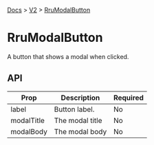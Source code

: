 [Docs](/) > [V2](/docs/v2/get-started) > [RruModalButton](/docs/v2/components/RruModalButton)

# RruModalButton

A button that shows a modal when clicked.

## API

| Prop       | Description     | Required |
| ---------- | --------------- | -------- |
| label      | Button label.   | No       |
| modalTitle | The modal title | No       |
| modalBody  | The modal body  | No       |

